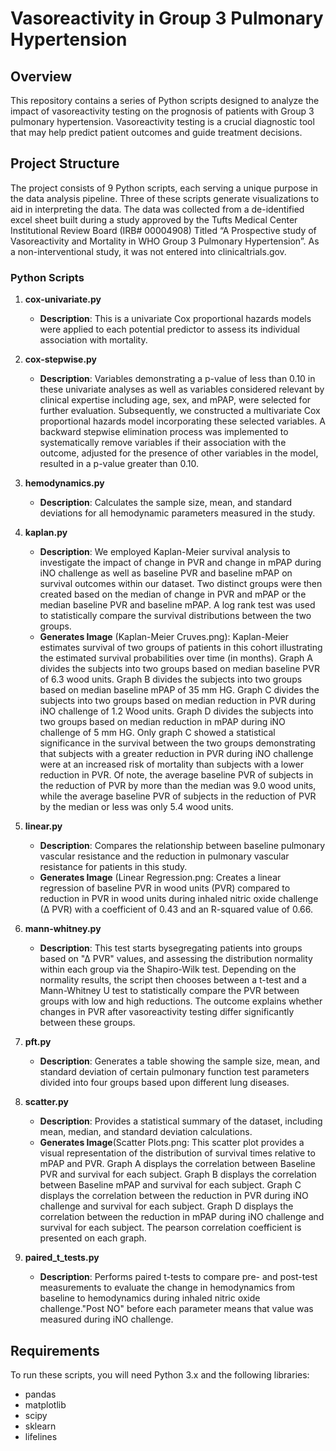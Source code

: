 # Vasoreactivity in Group 3 Pulmonary Hypertension

## Overview
This repository contains a series of Python scripts designed to analyze the impact of vasoreactivity testing on the prognosis of patients with Group 3 pulmonary hypertension. Vasoreactivity testing is a crucial diagnostic tool that may help predict patient outcomes and guide treatment decisions.

## Project Structure
The project consists of 9 Python scripts, each serving a unique purpose in the data analysis pipeline. Three of these scripts generate visualizations to aid in interpreting the data. The data was collected from a de-identified excel sheet built during a study approved by the Tufts Medical Center Institutional Review Board (IRB# 00004908) Titled “A Prospective study of Vasoreactivity and Mortality in WHO Group 3 Pulmonary Hypertension”. As a non-interventional study, it was not entered into clinicaltrials.gov.

### Python Scripts

1. **cox-univariate.py**
   - **Description**: This is a univariate Cox proportional hazards models were applied to each potential predictor to assess its individual association with mortality.
   
2. **cox-stepwise.py**
   - **Description**: Variables demonstrating a p-value of less than 0.10 in these univariate analyses as well as variables considered relevant by clinical expertise including age, sex, and mPAP, were selected for further evaluation. Subsequently, we constructed a multivariate Cox proportional hazards model incorporating these selected variables. A backward stepwise elimination process was implemented to systematically remove variables if their association with the outcome, adjusted for the presence of other variables in the model, resulted in a p-value greater than 0.10.
 
3. **hemodynamics.py**
   - **Description**: Calculates the sample size, mean, and standard deviations for all hemodynamic parameters measured in the study.
   

4. **kaplan.py**
   - **Description**: We employed Kaplan-Meier survival analysis to investigate the impact of change in PVR and change in mPAP during iNO challenge as well as baseline PVR and baseline mPAP on survival outcomes within our dataset. Two distinct groups were then created based on the median of change in PVR and mPAP or the median baseline PVR and baseline mPAP. A log rank test was used to statistically compare the survival distributions between the two groups.
   - **Generates Image** (Kaplan-Meier Cruves.png): Kaplan-Meier estimates survival of two groups of patients in this cohort illustrating the estimated survival probabilities over time (in months). Graph A divides the subjects into two groups based on median baseline PVR of 6.3 wood units. Graph B divides the subjects into two groups based on median baseline mPAP of 35 mm HG. Graph C divides the subjects into two groups based on median reduction in PVR during iNO challenge of 1.2 Wood units. Graph D divides the subjects into two groups based on median reduction in mPAP during iNO challenge of 5 mm HG. Only graph C showed a statistical significance in the survival between the two groups demonstrating that subjects with a greater reduction in PVR during iNO challenge were at an increased risk of mortality than subjects with a lower reduction in PVR. Of note, the average baseline PVR of subjects in the reduction of PVR by more than the median was 9.0 wood units, while the average baseline PVR of subjects in the reduction of PVR by the median or less was only 5.4 wood units.  

5. **linear.py**
   - **Description**: Compares the relationship between baseline pulmonary vascular resistance and the reduction in pulmonary vascular resistance for patients in this study.
   - **Generates Image** (Linear Regression.png: Creates a linear regression of baseline PVR in wood units (PVR) compared to reduction in PVR in wood units during inhaled nitric oxide challenge (∆ PVR) with a coefficient of 0.43 and an R-squared value of 0.66.

6. **mann-whitney.py**
   - **Description**: This test starts bysegregating patients into groups based on "∆ PVR" values, and assessing the distribution normality within each group via the Shapiro-Wilk test. Depending on the normality results, the script then chooses between a t-test and a Mann-Whitney U test to statistically compare the PVR between groups with low and high reductions. The outcome explains whether changes in PVR after vasoreactivity testing differ significantly between these groups.

7. **pft.py**
   - **Description**: Generates a table showing the sample size, mean, and standard deviation of certain pulmonary function test parameters divided into four groups based upon different lung diseases.

8. **scatter.py**
   - **Description**: Provides a statistical summary of the dataset, including mean, median, and standard deviation calculations.
    - **Generates Image**(Scatter Plots.png: This scatter plot provides a visual representation of the distribution of survival times relative to mPAP and PVR. Graph A displays the correlation between Baseline PVR and survival for each subject. Graph B displays the correlation between Baseline mPAP and survival for each subject. Graph C displays the correlation between the reduction in PVR during iNO challenge and survival for each subject. Graph D displays the correlation between the reduction in mPAP during iNO challenge and survival for each subject. The pearson correlation coefficient is presented on each graph. 

9. **paired_t_tests.py**
   - **Description**: Performs paired t-tests to compare pre- and post-test measurements to evaluate the change in hemodynamics from baseline to hemodynamics during inhaled nitric oxide challenge."Post NO" before each parameter means that value was measured during iNO challenge.



## Requirements
To run these scripts, you will need Python 3.x and the following libraries:
- pandas
- matplotlib
- scipy
- sklearn
- lifelines

